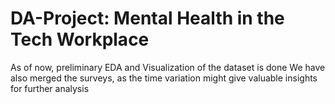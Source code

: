 # DA-Project: Mental Health in the Tech Workplace
As of now, preliminary EDA and Visualization of the dataset is done
We have also merged the surveys, as the time variation might give valuable insights for further analysis
